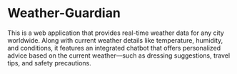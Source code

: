 # Weather-Guardian
This is a web application that provides real-time weather data for any city worldwide. Along with current weather details like temperature, humidity, and conditions, it features an integrated chatbot that offers personalized advice based on the current weather—such as dressing suggestions, travel tips, and safety precautions. 
